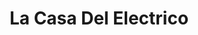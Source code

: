 ---
title: "La Casa Del Electrico"
url: /futrono/la-casa-del-electrico/
shop: piezas de automóviles
---